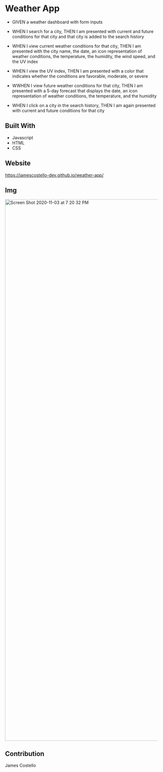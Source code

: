 # Weather App

* GIVEN a weather dashboard with form inputs

* WHEN I search for a city, THEN I am presented with current and future conditions for that city and that city is added to the search history

* WHEN I view current weather conditions for that city, THEN I am presented with the city name, the date, an icon representation of weather conditions, the temperature, the humidity, the wind speed, and the UV index

* WHEN I view the UV index, THEN I am presented with a color that indicates whether the conditions are favorable, moderate, or severe

* WWHEN I view future weather conditions for that city, THEN I am presented with a 5-day forecast that displays the date, an icon representation of weather conditions, the temperature, and the humidity

* WHEN I click on a city in the search history, THEN I am again presented with current and future conditions for that city

## Built With
* Javascript
* HTML
* CSS

## Website
https://jamescostello-dev.github.io/weather-app/

## Img
<img width="1779" alt="Screen Shot 2020-11-03 at 7 20 32 PM" src="https://user-images.githubusercontent.com/28774706/98061724-bda24780-1e09-11eb-9be2-eb73369852dc.png">

## Contribution 
James Costello